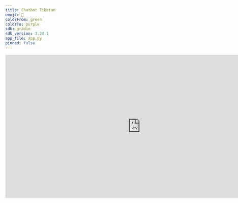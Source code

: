 ```yaml
---
title: Chatbot Tibetan
emoji: 🤖
colorFrom: green
colorTo: purple
sdk: gradio
sdk_version: 3.24.1
app_file: app.py
pinned: false
---
```


<iframe
	src="https://openpecha-chatbot-tibetan.hf.space"
	frameborder="0"
	width="850"
	height="450"
></iframe>

